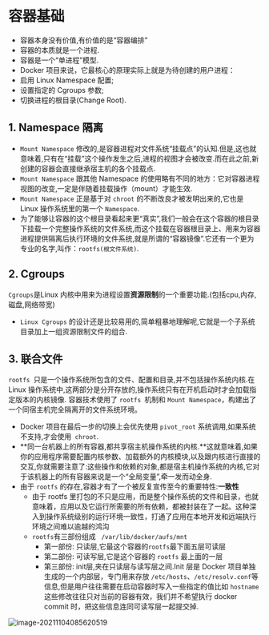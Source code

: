 # 容器基础

- 容器本身没有价值,有价值的是“容器编排”
- 容器的本质就是一个进程.
- 容器是一个“单进程”模型.
- Docker 项目来说，它最核心的原理实际上就是为待创建的用户进程：
- 启用 Linux Namespace 配置;
- 设置指定的 Cgroups 参数;
- 切换进程的根目录(Change Root).

## 1. Namespace 隔离

- `Mount Namespace` 修改的,是容器进程对文件系统“挂载点”的认知.但是,这也就意味着,只有在“挂载”这个操作发生之后,进程的视图才会被改变.而在此之前,新创建的容器会直接继承宿主机的各个挂载点.
- `Mount Namespace` 跟其他 Namespace 的使用略有不同的地方：它对容器进程视图的改变,一定是伴随着挂载操作（mount）才能生效.
- `Mount Namespace` 正是基于对 `chroot` 的不断改良才被发明出来的,它也是 Linux 操作系统里的第一个 `Namespace`.
- 为了能够让容器的这个根目录看起来更“真实”,我们一般会在这个容器的根目录下挂载一个完整操作系统的文件系统,而这个挂载在容器根目录上、用来为容器进程提供隔离后执行环境的文件系统,就是所谓的“容器镜像”.它还有一个更为专业的名字,叫作：`rootfs(根文件系统)`.

## 2. Cgroups

`Cgroups`是Linux 内核中用来为进程设置**资源限制**的一个重要功能.(包括cpu,内存,磁盘,网络带宽)

- `Linux Cgroups` 的设计还是比较易用的,简单粗暴地理解呢,它就是一个子系统目录加上一组资源限制文件的组合.

## 3. 联合文件

`rootfs `只是一个操作系统所包含的文件、配置和目录,并不包括操作系统内核.在 Linux 操作系统中,这两部分是分开存放的,操作系统只有在开机启动时才会加载指定版本的内核镜像. 容器技术使用了 `rootfs `机制和 `Mount Namespace`，构建出了一个同宿主机完全隔离开的文件系统环境。

- Docker 项目在最后一步的切换上会优先使用 `pivot_root` 系统调用,如果系统不支持,才会使用` chroot`.
- **同一台机器上的所有容器,都共享宿主机操作系统的内核.**这就意味着,如果你的应用程序需要配置内核参数、加载额外的内核模块,以及跟内核进行直接的交互,你就需要注意了:这些操作和依赖的对象,都是宿主机操作系统的内核,它对于该机器上的所有容器来说是一个“全局变量”,牵一发而动全身.
- 由于 `rootfs` 的存在,容器才有了一个被反复宣传至今的重要特性:**一致性**
  - 由于 rootfs 里打包的不只是应用，而是整个操作系统的文件和目录，也就意味着，应用以及它运行所需要的所有依赖，都被封装在了一起。这种深入到操作系统级别的运行环境一致性，打通了应用在本地开发和远端执行环境之间难以逾越的鸿沟
  - `rootfs`有三部份组成 ` /var/lib/docker/aufs/mnt`
    - 第一部份: 只读层,它最这个容器的`rootfs`最下面五层可读层
    - 第二部份: 可读写层,它是这个容器的 `rootfs` 最上面的一层
    - 第三部份: init层,夹在只读层与读写层之间.Init 层是 Docker 项目单独生成的一个内部层，专门用来存放 `/etc/hosts`、`/etc/resolv.conf`等信息,但是用户往往需要在启动容器时写入一些指定的值比如 `hostname`这些修改往往只对当前的容器有效，我们并不希望执行 docker commit 时，把这些信息连同可读写层一起提交掉.

![image-20211104085620519](http://imgur.thinkgos.cn/imgur/202111040856632.png)